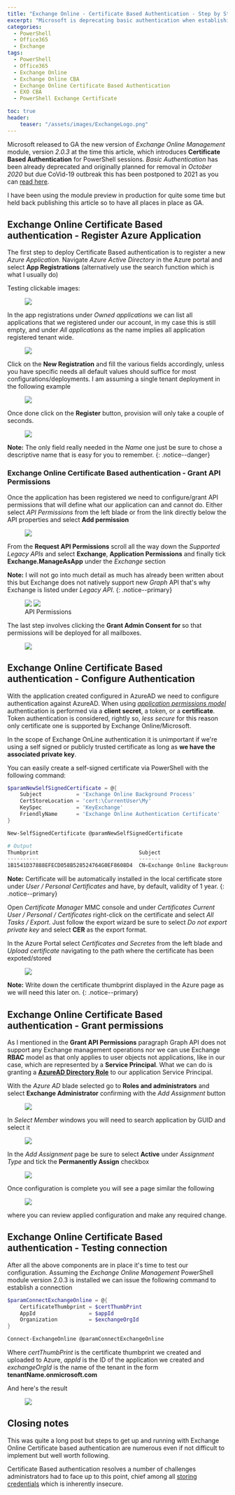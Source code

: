 ```yaml
---
title: "Exchange Online - Certificate Based Authentication - Step by Step"
excerpt: "Microsoft is deprecating basic authentication when establishing a connection to Exchange Online in favor of more secure Certificate Based Authentication (CBA). In this step by step article we will explore how to configure all the components from scratch"
categories:
  - PowerShell
  - Office365
  - Exchange
tags:
  - PowerShell
  - Office365
  - Exchange Online
  - Exchange Online CBA
  - Exchange Online Certificate Based Authentication
  - EXO CBA
  - PowerShell Exchange Certificate

toc: true
header:
    teaser: "/assets/images/ExchangeLogo.png"
---
```


Microsoft released to GA the new version of *Exchange Online Management* module, version *2.0.3* at the time this article, which introduces **Certificate Based Authentication** for PowerShell sessions. *Basic Authentication* has been already deprecated and originally planned for removal in *October 2020* but due CoVid-19 outbreak this has been postponed to 2021 as you can [read here](https://techcommunity.microsoft.com/t5/exchange-team-blog/basic-authentication-and-exchange-online-april-2020-update/ba-p/1275508).

I have been using the module preview in production for quite some time but held back publishing this article so to have all places in place as GA.

## Exchange Online Certificate Based authentication - Register Azure Application

The first step to deploy Certificate Based authentication is to register a new *Azure Application*. Navigate *Azure Active Directory* in the Azure portal and select **App Registrations** (alternatively use the search function which is what I usually do)

Testing clickable images:

<figure>
  <a href="https://pscustomobject.github.io/assets/images/Azure_Application_Registration_Blade.png">
  <img src="/assets/images/Azure_Application_Registration_Blade.png"></a>
</figure>

In the app registrations under *Owned applications* we can list all applications that we registered under our account, in my case this is still empty, and under *All applications* as the name implies all application registered tenant wide.

<figure>
  <a href="https://pscustomobject.github.io/assets/images/Azure_Owned_Applications.png">
  <img src="/assets/images/Azure_Owned_Applications.png"></a>
</figure>

Click on the **New Registration** and fill the various fields accordingly, unless you have specific needs all default values should suffice for most configurations/deployments. I am assuming a single tenant deployment in the following example

<figure>
  <a href="https://pscustomobject.github.io/assets/images/ExoV2_Registration.png">
  <img src="/assets/images/ExoV2_Registration.png"></a>
</figure>

Once done click on the **Register** button, provision will only take a couple of seconds.

<figure>
  <a href="https://pscustomobject.github.io/assets/images/Azure_Application_Registration_Summary.png">
  <img src="/assets/images/Azure_Application_Registration_Summary.png"></a>
</figure>

**Note:** The only field really needed in the *Name* one just be sure to chose a descriptive name that is easy for you to remember.
{: .notice--danger}

### Exchange Online Certificate Based authentication - Grant API Permissions

Once the application has been registered we need to configure/grant API permissions that will define what our application can and cannot do. Either select *API Permissions* from the left blade or from the link directly below the API properties and select **Add permission**

<figure>
  <a href="https://pscustomobject.github.io//assets/images/Configure_API_Permissions.png">
  <img src="/assets/images/Configure_API_Permissions.png"></a>
</figure>

From the **Request API Permissions** scroll all the way down the *Supported Legacy APIs* and select **Exchange**, **Application Permissions** and finally tick **Exchange.ManageAsApp** under the *Exchange* section

**Note:** I will not go into much detail as much has already been written about this but Exchange does not natively support new *Graph* API that's why Exchange is listed under *Legacy API*.
{: .notice--primary}

<figure class="half">
	<a href="https://pscustomobject.github.io//assets/images/Exchange_API_Permissions.png">
  <img src="/assets/images/Exchange_API_Permissions.png"></a>
	<a href="https://pscustomobject.github.io//assets/images/Exchange_API_Permissions._2.png">
  <img src="/assets/images/Exchange_API_Permissions._2.png"></a>
	<figcaption>API Permissions</figcaption>
</figure>

The last step involves clicking the **Grant Admin Consent for <your tenant name>** so that permissions will be deployed for all mailboxes.

<figure>
  <a href="https://pscustomobject.github.io//assets/images/EXO_Grant_Admin_Consent.png">
  <img src="/assets/images/EXO_Grant_Admin_Consent.png"></a>
</figure>

## Exchange Online Certificate Based authentication - Configure Authentication

With the application created configured in AzureAD we need to configure authentication against AzureAD. When using *[application permissions model](https://en.wikipedia.org/wiki/Application_permissions)* authentication is performed via a **client secret**, a token, or a **certificate**. Token authentication is considered, rightly so, *less secure* for this reason only certificate one is supported by Exchange Online/Microsoft.

In the scope of Exchange OnLine authentication it is unimportant if we're using a self signed or publicly trusted certificate as long as **we have the associated private key**.

You can easily create a self-signed certificate via PowerShell with the following command:

```powershell
$paramNewSelfSignedCertificate = @{
    Subject           = 'Exchange Online Background Process'
    CertStoreLocation = 'cert:\CurrentUser\My'
    KeySpec           = 'KeyExchange'
    FriendlyName      = 'Exchange Online Authentication Certificate'
}

New-SelfSignedCertificate @paramNewSelfSignedCertificate

# Output
Thumbprint                                Subject
----------                                -------
1B1541D37888EFECD058B528524764G0EF8608D4  CN=Exchange Online Background Process
```

**Note:** Certificate will be automatically installed in the local certificate store under *User / Personal Certificates* and have, by default, validity of 1 year.
{: .notice--primary}

Open *Certificate Manager* MMC console and under *Certificates Current User / Personal / Certificates* right-click on the certificate and select *All Tasks / Export*. Just follow the export wizard be sure to select *Do not export private key* and select **CER** as the export format.

In the Azure Portal select *Certificates and Secretes* from the left blade and *Upload certificate* navigating to the path where the certificate has been expoted/stored

<figure>
  <a href="https://pscustomobject.github.io//assets/images/Azure_Certificate_Upload.png">
  <img src="/assets/images/Azure_Certificate_Upload.png"></a>
</figure>

**Note:** Write down the certificate thumbprint displayed in the Azure page as we will need this later on.
{: .notice--primary}

## Exchange Online Certificate Based authentication - Grant permissions

As I mentioned in the **Grant API Permissions** paragraph Graph API does not support any Exchange management operations nor we can use Exchange **RBAC** model as that only applies to user objects not applications, like in our case, which are represented by a **Service Principal**.
What we can do is granting a **[AzureAD Directory Role](https://docs.microsoft.com/en-us/azure/active-directory/users-groups-roles/directory-assign-admin-roles#exchange-service-administrator-permissions)** to our application Service Principal.

With the *Azure AD* blade selected go to **Roles and administrators** and select **Exchange Administrator** confirming with the *Add Assignment* button

<figure>
  <a href="https://pscustomobject.github.io//assets/images/Azure_Exchange_Admin_Role.png">
  <img src="/assets/images/Azure_Exchange_Admin_Role.png"></a>
</figure>

In *Select Member* windows you will need to search application by GUID and select it

<figure>
  <a href="https://pscustomobject.github.io//assets/images/Azure_Exchange_Assignment.png">
  <img src="/assets/images/Azure_Exchange_Assignment.png"></a>
</figure>

In the *Add Assignment* page be sure to select **Active** under *Assignment Type* and tick the **Permanently Assign** checkbox

<figure>
  <a href="https://pscustomobject.github.io//assets/images/Add_Assignment_Page.png">
  <img src="/assets/images/Add_Assignment_Page.png"></a>
</figure>

Once configuration is complete you will see a page similar the following

<figure>
  <a href="https://pscustomobject.github.io//assets/images/Azure_Assignment_Confirmation.png">
  <img src="/assets/images/Azure_Assignment_Confirmation.png"></a>
</figure>

where you can review applied configuration and make any required change.

## Exchange Online Certificate Based authentication - Testing connection

After all the above components are in place it's time to test our configuration. Assuming the *Exchange Online Management* PowerShell module version 2.0.3 is installed we can issue the following command to establish a connection

```powershell
$paramConnectExchangeOnline = @{
    CertificateThumbprint = $certThumbPrint
    AppId                 = $appId
    Organization          = $exchangeOrgId
}

Connect-ExchangeOnline @paramConnectExchangeOnline
```

Where *certThumbPrint* is the certificate thumbprint we created and uploaded to Azure, *appId* is the ID of the application we created and *exchangeOrgId* is the name of the tenant in the form **tenantName.onmicrosoft.com**

And here's the result

<figure>
  <a href="https://pscustomobject.github.io//assets/images/Exchange_Get_Mailbox.png">
  <img src="/assets/images/Exchange_Get_Mailbox.png"></a>
</figure>

## Closing notes

This was quite a long post but steps to get up and running with Exchange Online Certificate based authentication are numerous even if not difficult to implement but well worth following.

Certificate Based authentication resolves a number of challenges administrators had to face up to this point, chief among all [storing credentials](https://pscustomobject.github.io/powershell/howto/Store-Credentials-in-PowerShell-Script/) which is inherently insecure.
